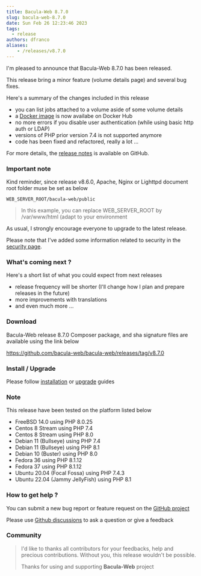 ```yaml
---
title: Bacula-Web 8.7.0
slug: bacula-web-8.7.0
date: Sun Feb 26 12:23:46 2023
tags:
  - release
authors: dfranco
aliases:
    - /releases/v8.7.0
---
```


I'm pleased to announce that Bacula-Web 8.7.0 has been released.

<!-- truncate -->

This release bring a minor feature (volume details page) and several bug fixes.

Here's a summary of the changes included in this release

- you can list jobs attached to a volume aside of some volume details
- a [Docker image](https://hub.docker.com/r/baculaweb/bacula-web) is now availabe on Docker Hub
- no more errors if you disable user authentication (while using basic http auth or LDAP)
- versions of PHP prior version 7.4 is not supported anymore
- code has been fixed and refactored, really a lot ...

For more details, the [release notes](https://github.com/bacula-web/bacula-web/releases/tag/v8.7.0) is available on GitHub.

### Important note

Kind reminder, since release v8.6.0, Apache, Nginx or Lighttpd document root folder muse be set as below

```shell
WEB_SERVER_ROOT/bacula-web/public
```

> In this example, you can replace WEB_SERVER_ROOT by /var/www/html (adapt to your environment

As usual, I strongly encourage everyone to upgrade to the latest release.

Please note that I've added some information related to security in the [security page](/security/).

### What's coming next ?

Here's a short list of what you could expect from next releases

- release frequency will be shorter (I'll change how I plan and prepare releases in the future)
- more improvements with translations
- and even much more ...

### Download

Bacula-Web release 8.7.0 Composer package, and sha signature files are available using the link below

https://github.com/bacula-web/bacula-web/releases/tag/v8.7.0

### Install / Upgrade

Please follow [installation](https://www.bacula-web.org/docs/install/getting-started) or [upgrade](https://www.bacula-web.org/docs/install/upgrade) guides

### Note

This release have been tested on the platform listed below

- FreeBSD 14.0 using PHP 8.0.25
- Centos 8 Stream using PHP 7.4
- Centos 8 Stream using PHP 8.0
- Debian 11 (Bullseye) using PHP 7.4
- Debian 11 (Bullseye) using PHP 8.1
- Debian 10 (Buster) using PHP 8.0
- Fedora 36 using PHP 8.1.12
- Fedora 37 using PHP 8.1.12
- Ubuntu 20.04 (Focal Fossa) using PHP 7.4.3
- Ubuntu 22.04 (Jammy JellyFish) using PHP 8.1

### How to get help ?

You can submit a new bug report or feature request on the [GitHub project](https://github.com/bacula-web/bacula-web/issues)

Please use [Github discussions](https://github.com/bacula-web/bacula-web/discussions) to ask a question
or give a feedback

### Community

> I'd like to thanks all contributors for your feedbacks, help and precious contributions.
> Without you, this release wouldn't be possible.
>
> Thanks for using and supporting **Bacula-Web** project
